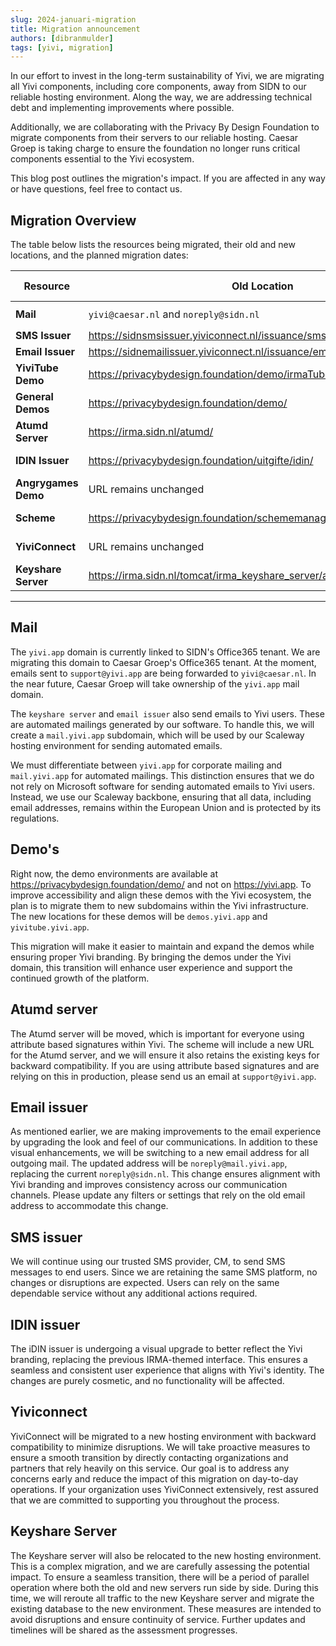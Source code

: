 ```yaml
---
slug: 2024-januari-migration
title: Migration announcement
authors: [dibranmulder]
tags: [yivi, migration]
---
```


In our effort to invest in the long-term sustainability of Yivi, we are migrating all Yivi components, including core components, away from SIDN to our reliable hosting environment. Along the way, we are addressing technical debt and implementing improvements where possible.

Additionally, we are collaborating with the Privacy By Design Foundation to migrate components from their servers to our reliable hosting. Caesar Groep is taking charge to ensure the foundation no longer runs critical components essential to the Yivi ecosystem.

This blog post outlines the migration's impact. If you are affected in any way or have questions, feel free to contact us.

<!-- truncate -->

## Migration Overview
The table below lists the resources being migrated, their old and new locations, and the planned migration dates:

| **Resource**          | **Old Location**                                            | **New Location**                      | **Migration Date**   |
|------------------------|------------------------------------------------------------|---------------------------------------|-----------------------|
| **Mail**              | `yivi@caesar.nl` and `noreply@sidn.nl`         | `support@yivi.app` and `noreply@mail.yivi.app`                       | ✅ Done              |
| **SMS Issuer**        | https://sidnsmsissuer.yiviconnect.nl/issuance/sms          | https://sms-issuer.yivi.app           | ✅ Done         |
| **Email Issuer**      | https://sidnemailissuer.yiviconnect.nl/issuance/email      | https://email-issuer.yivi.app         | ✅ Done         |
| **YiviTube Demo**     | https://privacybydesign.foundation/demo/irmaTube/          | https://yivitube.yivi.app             | January 2024         |
| **General Demos**     | https://privacybydesign.foundation/demo/                   | https://demos.yivi.app                | January 2024         |
| **Atumd Server**      | https://irma.sidn.nl/atumd/                                | https://atumd.yivi.app                | January 2024         |
| **IDIN Issuer**       | https://privacybydesign.foundation/uitgifte/idin/          | https://idin-issuer.yivi.app          | January 2024         |
| **Angrygames Demo**   | URL remains unchanged                                  | URL remains unchanged           | January 2024         |
| **Scheme**            | https://privacybydesign.foundation/schememanager/pbdf/description.xml | https://scheme.yivi.app/pbdf/description.xml | February 2024         |
| **YiviConnect**       | URL remains unchanged                                      | URL remains unchanged                 | February 2024 |
| **Keyshare Server**   | https://irma.sidn.nl/tomcat/irma_keyshare_server/api/v1    | https://keyshare.staging.yivi.app/api/v1 | March 2024 |

---
<!-- truncate -->

## Mail
The `yivi.app` domain is currently linked to SIDN's Office365 tenant. We are migrating this domain to Caesar Groep's Office365 tenant. At the moment, emails sent to `support@yivi.app` are being forwarded to `yivi@caesar.nl`. In the near future, Caesar Groep will take ownership of the `yivi.app` mail domain.

The `keyshare server` and `email issuer` also send emails to Yivi users. These are automated mailings generated by our software. To handle this, we will create a `mail.yivi.app` subdomain, which will be used by our Scaleway hosting environment for sending automated emails.

We must differentiate between `yivi.app` for corporate mailing and `mail.yivi.app` for automated mailings. This distinction ensures that we do not rely on Microsoft software for sending automated emails to Yivi users. Instead, we use our Scaleway backbone, ensuring that all data, including email addresses, remains within the European Union and is protected by its regulations.

## Demo's
Right now, the demo environments are available at https://privacybydesign.foundation/demo/ and not on https://yivi.app. To improve accessibility and align these demos with the Yivi ecosystem, the plan is to migrate them to new subdomains within the Yivi infrastructure. The new locations for these demos will be `demos.yivi.app` and `yivitube.yivi.app`.

This migration will make it easier to maintain and expand the demos while ensuring proper Yivi branding. By bringing the demos under the Yivi domain, this transition will enhance user experience and support the continued growth of the platform.

## Atumd server
The Atumd server will be moved, which is important for everyone using attribute based signatures within Yivi. The scheme will include a new URL for the Atumd server, and we will ensure it also retains the existing keys for backward compatibility. If you are using attribute based signatures and are relying on this in production, please send us an email at `support@yivi.app`.

## Email issuer
As mentioned earlier, we are making improvements to the email experience by upgrading the look and feel of our communications. In addition to these visual enhancements, we will be switching to a new email address for all outgoing mail. The updated address will be `noreply@mail.yivi.app`, replacing the current `noreply@sidn.nl`. This change ensures alignment with Yivi branding and improves consistency across our communication channels. Please update any filters or settings that rely on the old email address to accommodate this change.

## SMS issuer
We will continue using our trusted SMS provider, CM, to send SMS messages to end users. Since we are retaining the same SMS platform, no changes or disruptions are expected. Users can rely on the same dependable service without any additional actions required.

## IDIN issuer
The iDIN issuer is undergoing a visual upgrade to better reflect the Yivi branding, replacing the previous IRMA-themed interface. This ensures a seamless and consistent user experience that aligns with Yivi's identity. The changes are purely cosmetic, and no functionality will be affected.

## Yiviconnect
YiviConnect will be migrated to a new hosting environment with backward compatibility to minimize disruptions. We will take proactive measures to ensure a smooth transition by directly contacting organizations and partners that rely heavily on this service. Our goal is to address any concerns early and reduce the impact of this migration on day-to-day operations. If your organization uses YiviConnect extensively, rest assured that we are committed to supporting you throughout the process.

## Keyshare Server
The Keyshare server will also be relocated to the new hosting environment. This is a complex migration, and we are carefully assessing the potential impact. To ensure a seamless transition, there will be a period of parallel operation where both the old and new servers run side by side. During this time, we will reroute all traffic to the new Keyshare server and migrate the existing database to the new environment. These measures are intended to avoid disruptions and ensure continuity of service. Further updates and timelines will be shared as the assessment progresses.

